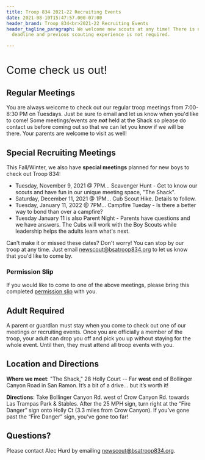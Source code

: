 ```yaml
---
title: Troop 834 2021-22 Recruiting Events
date: 2021-08-10T15:47:57.000-07:00
header_brand: Troop 834<br>2021-22 Recruiting Events
header_tagline_paragraph: We welcome new scouts at any time! There is no recruiting
  deadline and previous scouting experience is not required.

---
```

<h1 id="come-check-us-out" style="font-weight:normal;">Come check us out!</h1>

## Regular Meetings

You are always welcome to check out our regular troop meetings from 7:00-8:30
PM on Tuesdays. Just be sure to email and let us know when you'd like to come!
Some meetings/events are **_not_** held at the Shack so please do contact us before
coming out so that we can let you know if we will be there. Your parents are
welcome to visit as well!

## Special Recruiting Meetings

This Fall/Winter, we also have **special meetings** planned for new boys to check out Troop 834:

* Tuesday, November 9, 2021 @ 7PM… Scavenger Hunt - Get to know our scouts and have fun in our unique meeting space, "The Shack".
* Saturday, December 11, 2021 @ 1PM… Cub Scout Hike. Details to follow.
* Tuesday, January 11, 2022 @ 7PM… Campfire Tueday - Is there a better way to bond than over a campfire?
* Tuesday January 11 is also Parent Night - Parents have questions and we have answers.  The Cubs will work with the Boy Scouts while leadership helps the adults learn what's next.

Can't make it or missed these dates?  Don't worry!  You can stop by our troop at any time.  Just email newscout@bsatroop834.org to let us know that you'd like to come by.

### Permission Slip

If you would like to come to one of the above meetings, please bring this
completed [permission slip](/troop-recruiting-invite-2021-w-permission.docx "Permission Slip") with you.

## Adult Required

A parent or guardian must stay when you come to check out one of our meetings or recruiting events.  Once you are officially a member of the troop, your adult can drop you off and pick you up without staying for the whole event.  Until then, they must attend all troop events with you.

## Location and Directions

**Where we meet**: "The Shack," 28 Holly Court -- Far **west** end of Bollinger
Canyon Road in San Ramon. It’s a bit of a drive… but it’s worth it!

**Directions**: Take Bollinger Canyon Rd. west of Crow Canyon Rd. towards Las Trampas Park & Stables. After the 25 MPH sign, turn right at the “Fire Danger” sign onto Holly Ct (3.3 miles from Crow Canyon). If you’ve gone past the “Fire Danger” sign, you’ve gone too far!

## Questions?

Please contact Alec Hurd by emailing newscout@bsatroop834.org.